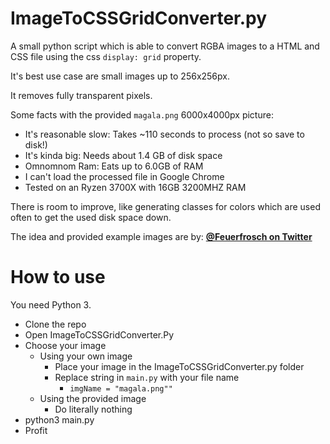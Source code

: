
# ImageToCSSGridConverter.py

A small python script which is able to convert RGBA images to a HTML and CSS file using the css ``display: grid`` property.

It's best use case are small images up to 256x256px.

It removes fully transparent pixels.

Some facts with the provided ``magala.png`` 6000x4000px picture:
- It's reasonable slow: Takes ~110 seconds to process (not so save to disk!)
- It's kinda big: Needs about 1.4 GB of disk space
- Omnomnom Ram: Eats up to 6.0GB of RAM
- I can't load the processed file in Google Chrome
- Tested on an Ryzen 3700X with 16GB 3200MHZ RAM

There is room to improve, like generating classes for colors which are used often to get the used disk space down.

The idea and provided example images are by: **[@Feuerfrosch on Twitter](https://twitter.com/Feuerfrosch_art)**

# How to use
You need Python 3.

- Clone the repo
- Open ImageToCSSGridConverter.Py
- Choose your image
    - Using your own image
        - Place your image in the ImageToCSSGridConverter.py folder
        - Replace string in ``main.py`` with your file name
            - ``imgName = "magala.png""``
    - Using the provided image
        - Do literally nothing
- python3 main.py
- Profit